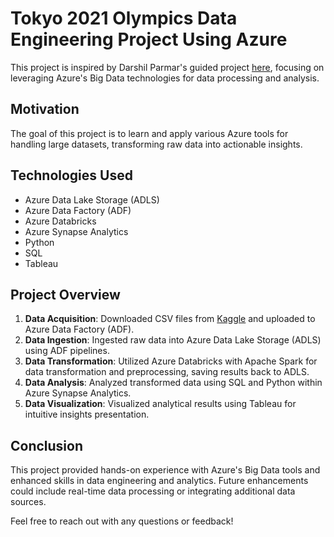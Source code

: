 # Tokyo 2021 Olympics Data Engineering Project Using Azure

This project is inspired by Darshil Parmar's guided project [here](https://youtu.be/IaA9YNlg5hM?si=orryZ-qB6LVnRQ9D), focusing on leveraging Azure's Big Data technologies for data processing and analysis.

## Motivation

The goal of this project is to learn and apply various Azure tools for handling large datasets, transforming raw data into actionable insights.

## Technologies Used

- Azure Data Lake Storage (ADLS)
- Azure Data Factory (ADF)
- Azure Databricks
- Azure Synapse Analytics
- Python
- SQL
- Tableau

## Project Overview

1. **Data Acquisition**: Downloaded CSV files from [Kaggle](https://www.kaggle.com/datasets/arjunprasadsarkhel/2021-olympics-in-tokyo/code) and uploaded to Azure Data Factory (ADF).
2. **Data Ingestion**: Ingested raw data into Azure Data Lake Storage (ADLS) using ADF pipelines.   
3. **Data Transformation**: Utilized Azure Databricks with Apache Spark for data transformation and preprocessing, saving results back to ADLS.
4. **Data Analysis**: Analyzed transformed data using SQL and Python within Azure Synapse Analytics.   
5. **Data Visualization**: Visualized analytical results using Tableau for intuitive insights presentation.

## Conclusion

This project provided hands-on experience with Azure's Big Data tools and enhanced skills in data engineering and analytics. Future enhancements could include real-time data processing or integrating additional data sources.

Feel free to reach out with any questions or feedback!
